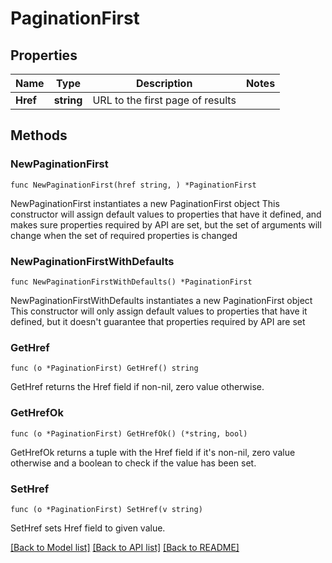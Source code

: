 # PaginationFirst

## Properties

Name | Type | Description | Notes
------------ | ------------- | ------------- | -------------
**Href** | **string** | URL to the first page of results | 

## Methods

### NewPaginationFirst

`func NewPaginationFirst(href string, ) *PaginationFirst`

NewPaginationFirst instantiates a new PaginationFirst object
This constructor will assign default values to properties that have it defined,
and makes sure properties required by API are set, but the set of arguments
will change when the set of required properties is changed

### NewPaginationFirstWithDefaults

`func NewPaginationFirstWithDefaults() *PaginationFirst`

NewPaginationFirstWithDefaults instantiates a new PaginationFirst object
This constructor will only assign default values to properties that have it defined,
but it doesn't guarantee that properties required by API are set

### GetHref

`func (o *PaginationFirst) GetHref() string`

GetHref returns the Href field if non-nil, zero value otherwise.

### GetHrefOk

`func (o *PaginationFirst) GetHrefOk() (*string, bool)`

GetHrefOk returns a tuple with the Href field if it's non-nil, zero value otherwise
and a boolean to check if the value has been set.

### SetHref

`func (o *PaginationFirst) SetHref(v string)`

SetHref sets Href field to given value.



[[Back to Model list]](../README.md#documentation-for-models) [[Back to API list]](../README.md#documentation-for-api-endpoints) [[Back to README]](../README.md)


